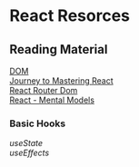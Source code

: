 # React Resorces

## Reading Material
[DOM](https://dzone.com/articles/dom-manipulation-in-react) <br>
[Journey to Mastering React](https://dev.to/bornfightcompany/my-journey-to-mastering-react-82n) <br>
[React Router Dom](https://reactrouter.com/web/guides/quick-start)<br>
[React - Mental Models](https://obedparla.com/code/a-visual-guide-to-react-mental-models/)<br>



### Basic Hooks
*useState* <br>
*useEffects*
